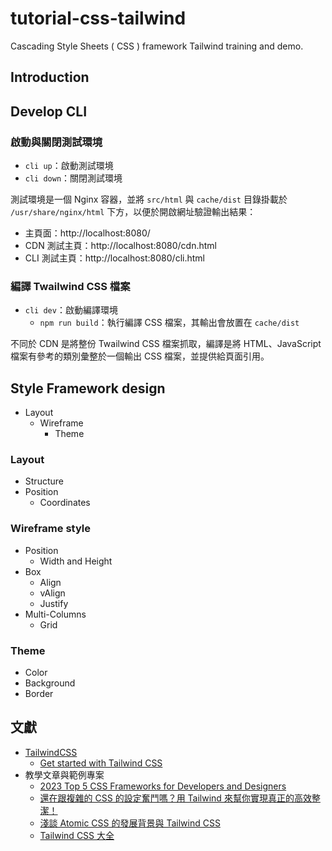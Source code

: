 # tutorial-css-tailwind
Cascading Style Sheets ( CSS ) framework Tailwind training and demo.

## Introduction

## Develop CLI

### 啟動與關閉測試環境

+ ```cli up```：啟動測試環境
+ ```cli down```：關閉測試環境

測試環境是一個 Nginx 容器，並將 ```src/html``` 與 ```cache/dist``` 目錄掛載於 ```/usr/share/nginx/html``` 下方，以便於開啟網址驗證輸出結果：

+ 主頁面：http://localhost:8080/
+ CDN 測試主頁：http://localhost:8080/cdn.html
+ CLI 測試主頁：http://localhost:8080/cli.html

### 編譯 Twailwind CSS 檔案

+ ```cli dev```：啟動編譯環境
    - ```npm run build```：執行編譯 CSS 檔案，其輸出會放置在 ```cache/dist```

不同於 CDN 是將整份 Twailwind CSS 檔案抓取，編譯是將 HTML、JavaScript 檔案有參考的類別彙整於一個輸出 CSS 檔案，並提供給頁面引用。

## Style Framework design

+ Layout
    - Wireframe
        + Theme

### Layout

+ Structure
+ Position
    - Coordinates
### Wireframe style

+ Position
    - Width and Height
+ Box
    - Align
    - vAlign
    - Justify
+ Multi-Columns
    - Grid

### Theme

+ Color
+ Background
+ Border

## 文獻

+ [TailwindCSS](https://tailwindcss.com/)
    - [Get started with Tailwind CSS](https://tailwindcss.com/docs/installation)
+ 教學文章與範例專案
    - [2023 Top 5 CSS Frameworks for Developers and Designers](https://www.browserstack.com/guide/top-css-frameworks)
    - [還在跟複雜的 CSS 的設定奮鬥嗎？用 Tailwind 來幫你實現真正的高效整潔！](https://5xcampus.com/posts/tailwind-css-plugin)
    - [淺談 Atomic CSS 的發展背景與 Tailwind CSS](https://blog.huli.tw/2022/05/23/atomic-css-and-tailwind-css/)
    - [Tailwind CSS 大全](https://powerkaifu.github.io/2020/09/24/lesson-tailwind-css/)
